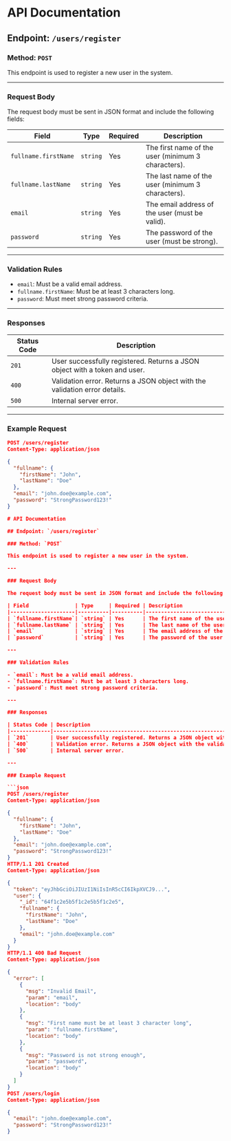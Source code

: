 # API Documentation

## Endpoint: `/users/register`

### Method: `POST`

This endpoint is used to register a new user in the system.

---

### Request Body

The request body must be sent in JSON format and include the following fields:

| Field                | Type     | Required | Description                                        |
| -------------------- | -------- | -------- | -------------------------------------------------- |
| `fullname.firstName` | `string` | Yes      | The first name of the user (minimum 3 characters). |
| `fullname.lastName`  | `string` | Yes      | The last name of the user (minimum 3 characters).  |
| `email`              | `string` | Yes      | The email address of the user (must be valid).     |
| `password`           | `string` | Yes      | The password of the user (must be strong).         |

---

### Validation Rules

- `email`: Must be a valid email address.
- `fullname.firstName`: Must be at least 3 characters long.
- `password`: Must meet strong password criteria.

---

### Responses

| Status Code | Description                                                                |
| ----------- | -------------------------------------------------------------------------- |
| `201`       | User successfully registered. Returns a JSON object with a token and user. |
| `400`       | Validation error. Returns a JSON object with the validation error details. |
| `500`       | Internal server error.                                                     |

---

### Example Request

```json
POST /users/register
Content-Type: application/json

{
  "fullname": {
    "firstName": "John",
    "lastName": "Doe"
  },
  "email": "john.doe@example.com",
  "password": "StrongPassword123!"
}

# API Documentation

## Endpoint: `/users/register`

### Method: `POST`

This endpoint is used to register a new user in the system.

---

### Request Body

The request body must be sent in JSON format and include the following fields:

| Field               | Type     | Required | Description                                      |
|---------------------|----------|----------|--------------------------------------------------|
| `fullname.firstName`| `string` | Yes      | The first name of the user (minimum 3 characters). |
| `fullname.lastName` | `string` | Yes      | The last name of the user (minimum 3 characters). |
| `email`             | `string` | Yes      | The email address of the user (must be valid).    |
| `password`          | `string` | Yes      | The password of the user (must be strong).        |

---

### Validation Rules

- `email`: Must be a valid email address.
- `fullname.firstName`: Must be at least 3 characters long.
- `password`: Must meet strong password criteria.

---

### Responses

| Status Code | Description                                                                 |
|-------------|-----------------------------------------------------------------------------|
| `201`       | User successfully registered. Returns a JSON object with a token and user. |
| `400`       | Validation error. Returns a JSON object with the validation error details. |
| `500`       | Internal server error.                                                     |

---

### Example Request

```json
POST /users/register
Content-Type: application/json

{
  "fullname": {
    "firstName": "John",
    "lastName": "Doe"
  },
  "email": "john.doe@example.com",
  "password": "StrongPassword123!"
}
HTTP/1.1 201 Created
Content-Type: application/json

{
  "token": "eyJhbGciOiJIUzI1NiIsInR5cCI6IkpXVCJ9...",
  "user": {
    "_id": "64f1c2e5b5f1c2e5b5f1c2e5",
    "fullname": {
      "firstName": "John",
      "lastName": "Doe"
    },
    "email": "john.doe@example.com"
  }
}
HTTP/1.1 400 Bad Request
Content-Type: application/json

{
  "error": [
    {
      "msg": "Invalid Email",
      "param": "email",
      "location": "body"
    },
    {
      "msg": "First name must be at least 3 character long",
      "param": "fullname.firstName",
      "location": "body"
    },
    {
      "msg": "Password is not strong enough",
      "param": "password",
      "location": "body"
    }
  ]
}
POST /users/login
Content-Type: application/json

{
  "email": "john.doe@example.com",
  "password": "StrongPassword123!"
}